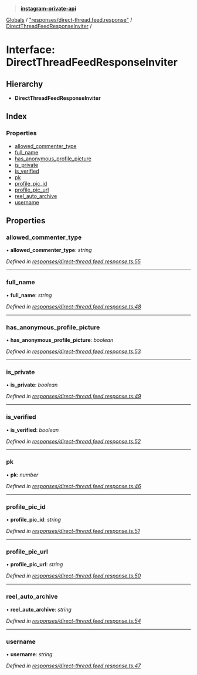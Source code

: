 > **[instagram-private-api](../README.md)**

[Globals](../globals.md) / ["responses/direct-thread.feed.response"](../modules/_responses_direct_thread_feed_response_.md) / [DirectThreadFeedResponseInviter](_responses_direct_thread_feed_response_.directthreadfeedresponseinviter.md) /

# Interface: DirectThreadFeedResponseInviter

## Hierarchy

* **DirectThreadFeedResponseInviter**

## Index

### Properties

* [allowed_commenter_type](_responses_direct_thread_feed_response_.directthreadfeedresponseinviter.md#allowed_commenter_type)
* [full_name](_responses_direct_thread_feed_response_.directthreadfeedresponseinviter.md#full_name)
* [has_anonymous_profile_picture](_responses_direct_thread_feed_response_.directthreadfeedresponseinviter.md#has_anonymous_profile_picture)
* [is_private](_responses_direct_thread_feed_response_.directthreadfeedresponseinviter.md#is_private)
* [is_verified](_responses_direct_thread_feed_response_.directthreadfeedresponseinviter.md#is_verified)
* [pk](_responses_direct_thread_feed_response_.directthreadfeedresponseinviter.md#pk)
* [profile_pic_id](_responses_direct_thread_feed_response_.directthreadfeedresponseinviter.md#profile_pic_id)
* [profile_pic_url](_responses_direct_thread_feed_response_.directthreadfeedresponseinviter.md#profile_pic_url)
* [reel_auto_archive](_responses_direct_thread_feed_response_.directthreadfeedresponseinviter.md#reel_auto_archive)
* [username](_responses_direct_thread_feed_response_.directthreadfeedresponseinviter.md#username)

## Properties

###  allowed_commenter_type

• **allowed_commenter_type**: *string*

*Defined in [responses/direct-thread.feed.response.ts:55](https://github.com/Nerixyz/instagram-private-api/blob/e5037ee/src/responses/direct-thread.feed.response.ts#L55)*

___

###  full_name

• **full_name**: *string*

*Defined in [responses/direct-thread.feed.response.ts:48](https://github.com/Nerixyz/instagram-private-api/blob/e5037ee/src/responses/direct-thread.feed.response.ts#L48)*

___

###  has_anonymous_profile_picture

• **has_anonymous_profile_picture**: *boolean*

*Defined in [responses/direct-thread.feed.response.ts:53](https://github.com/Nerixyz/instagram-private-api/blob/e5037ee/src/responses/direct-thread.feed.response.ts#L53)*

___

###  is_private

• **is_private**: *boolean*

*Defined in [responses/direct-thread.feed.response.ts:49](https://github.com/Nerixyz/instagram-private-api/blob/e5037ee/src/responses/direct-thread.feed.response.ts#L49)*

___

###  is_verified

• **is_verified**: *boolean*

*Defined in [responses/direct-thread.feed.response.ts:52](https://github.com/Nerixyz/instagram-private-api/blob/e5037ee/src/responses/direct-thread.feed.response.ts#L52)*

___

###  pk

• **pk**: *number*

*Defined in [responses/direct-thread.feed.response.ts:46](https://github.com/Nerixyz/instagram-private-api/blob/e5037ee/src/responses/direct-thread.feed.response.ts#L46)*

___

###  profile_pic_id

• **profile_pic_id**: *string*

*Defined in [responses/direct-thread.feed.response.ts:51](https://github.com/Nerixyz/instagram-private-api/blob/e5037ee/src/responses/direct-thread.feed.response.ts#L51)*

___

###  profile_pic_url

• **profile_pic_url**: *string*

*Defined in [responses/direct-thread.feed.response.ts:50](https://github.com/Nerixyz/instagram-private-api/blob/e5037ee/src/responses/direct-thread.feed.response.ts#L50)*

___

###  reel_auto_archive

• **reel_auto_archive**: *string*

*Defined in [responses/direct-thread.feed.response.ts:54](https://github.com/Nerixyz/instagram-private-api/blob/e5037ee/src/responses/direct-thread.feed.response.ts#L54)*

___

###  username

• **username**: *string*

*Defined in [responses/direct-thread.feed.response.ts:47](https://github.com/Nerixyz/instagram-private-api/blob/e5037ee/src/responses/direct-thread.feed.response.ts#L47)*